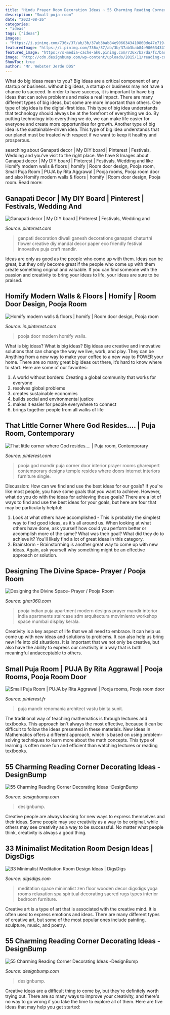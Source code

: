 ```yaml
---
title: "Hindu Prayer Room Decoration Ideas ~ 55 Charming Reading Corner Decorating Ideas -designbump"
description: "Small puja room"
date: "2023-08-26"
categories:
- "ideas"
tags: ["ideas"]
images:
- "https://i.pinimg.com/736x/37/ab/3b/37ab3bab84e9066343410860de47e719--puja-room-temple.jpg"
featuredImage: "https://i.pinimg.com/736x/37/ab/3b/37ab3bab84e9066343410860de47e719--puja-room-temple.jpg"
featured_image: "https://s-media-cache-ak0.pinimg.com/736x/ba/da/fc/badafc17a80a405aa8f7f117356b4bef.jpg"
image: "http://cdn.designbump.com/wp-content/uploads/2015/11/reading-corner-nook09.jpg"
ShowToc: true
author: "Mr. Webster Jerde DDS"
---
```



What do big ideas mean to you?
Big Ideas are a critical component of any startup or business. without big ideas, a startup or business may not have a chance to succeed. In order to have success, it is important to have big ideas that can solve problems and make a real impact. There are many different types of big ideas, but some are more important than others.
One type of big idea is the digital-first idea. This type of big idea understands that technology should always be at the forefront of everything we do. By putting technology into everything we do, we can make life easier for everyone and create more opportunities for growth. Another type of big idea is the sustainable-driven idea. This type of big idea understands that our planet must be treated with respect if we want to keep it healthy and prosperous.

	

		
searching about Ganapati decor | My DIY board | Pinterest | Festivals, Wedding and you've visit to the right place. We have 8 Images about Ganapati decor | My DIY board | Pinterest | Festivals, Wedding and like Homify modern walls &amp; floors | homify | Room door design, Pooja room, Small Puja Room | PUJA by Rita Aggrawal | Pooja rooms, Pooja room door and also Homify modern walls &amp; floors | homify | Room door design, Pooja room. Read more:
		
    
## Ganapati Decor | My DIY Board | Pinterest | Festivals, Wedding And

<img loading=lazy src="https://s-media-cache-ak0.pinimg.com/736x/ba/da/fc/badafc17a80a405aa8f7f117356b4bef.jpg" onerror="this.onerror=null;this.src='https://tse2.mm.bing.net/th?id=OIP.LDNnw2v0WOa0o0t-4ShpXwHaE6&amp;pid=15.1';" alt="Ganapati decor | My DIY board | Pinterest | Festivals, Wedding and">

_Source: pinterest.com_

>ganpati decoration diwali ganesh decorations ganapati chaturthi flower creative diy mandal decor paper eco friendly festival innovative puja craft mandir. 

	

Ideas are only as good as the people who come up with them.
Ideas can be great, but they only become great if the people who come up with them create something original and valuable. If you can find someone with the passion and creativity to bring your ideas to life, your ideas are sure to be praised.

    
## Homify Modern Walls &amp; Floors | Homify | Room Door Design, Pooja Room

<img loading=lazy src="https://i.pinimg.com/736x/9f/82/c1/9f82c1ac284edd3bd8c6d631b3db8daf.jpg" onerror="this.onerror=null;this.src='https://tse2.mm.bing.net/th?id=OIP.X5baAFxdj2Jqs17_FBee9gHaLH&amp;pid=15.1';" alt="Homify modern walls &amp; floors | homify | Room door design, Pooja room">

_Source: in.pinterest.com_

>pooja door modern homify walls. 

	

What is big ideas?
What is big ideas? Big ideas are creative and innovative solutions that can change the way we live, work, and play. They can be Anything from a new way to make your coffee to a new way to POWER your home. There are so many great big ideas out there, it’s hard to know where to start. Here are some of our favorites: 
1. A world without borders: Creating a global community that works for everyone 
2. resolves global problems 
3. creates sustainable economies 
4. builds social and environmental justice  
5. makes it easier for people everywhere to connect 
6. brings together people from all walks of life 

    
## That Little Corner Where God Resides…. | Puja Room, Contemporary

<img loading=lazy src="https://s-media-cache-ak0.pinimg.com/736x/92/2f/e0/922fe0cca7439568e2c73a98d97de462--puja-room-prayer-room.jpg" onerror="this.onerror=null;this.src='https://tse1.mm.bing.net/th?id=OIP.C5qpVGOCzJY0jhvbtoH2XgHaJ3&amp;pid=15.1';" alt="That little corner where God resides…. | Puja room, Contemporary">

_Source: pinterest.com_

>pooja god mandir puja corner door interior prayer rooms gharexpert contemporary designs temple resides where doors internet interiors furniture single. 

	

Discussion: How can we find and use the best ideas for our goals?
If you're like most people, you have some goals that you want to achieve. However, what do you do with the ideas for achieving those goals? 
There are a lot of ways to find and use the best ideas for your goals, but here are four that may be particularly helpful: 

1) Look at what others have accomplished - This is probably the simplest way to find good ideas, as it's all around us. When looking at what others have done, ask yourself how could you perform better or accomplish more of the same? What was their goal? What did they do to achieve it? You'll likely find a lot of great ideas in this category. 
2) Brainstorm - Brainstorming is another great way to come up with new ideas. Again, ask yourself why something might be an effective approach or solution.

    
## Designing The Divine Space- Prayer / Pooja Room

<img loading=lazy src="http://ghar360.com/blogs/wp-content/uploads/3312.jpg" onerror="this.onerror=null;this.src='https://tse1.mm.bing.net/th?id=OIP.qo6WaNu1Q2XogLc-W8MT9AHaLJ&amp;pid=15.1';" alt="Designing the Divine Space- Prayer / Pooja Room">

_Source: ghar360.com_

>pooja indian puja apartment modern designs prayer mandir interior india apartments staircase sdm arquitectura movimiento workshop space mumbai display kerala. 

	

Creativity is a key aspect of life that we all need to embrace. It can help us come up with new ideas and solutions to problems. It can also help us bring new life into old situations. It is important that we not only be creative, but also have the ability to express our creativity in a way that is both meaningful andacceptable to others.

    
## Small Puja Room | PUJA By Rita Aggrawal | Pooja Rooms, Pooja Room Door

<img loading=lazy src="https://i.pinimg.com/736x/37/ab/3b/37ab3bab84e9066343410860de47e719--puja-room-temple.jpg" onerror="this.onerror=null;this.src='https://tse3.mm.bing.net/th?id=OIP.3Xnp2rgcsD5oSTaPM40J2gHaKa&amp;pid=15.1';" alt="Small Puja Room | PUJA by Rita Aggrawal | Pooja rooms, Pooja room door">

_Source: pinterest.fr_

>puja mandir renomania architect vastu binita sunit. 

	

The traditional way of teaching mathematics is through lectures and textbooks. This approach isn't always the most effective, because it can be difficult to follow the ideas presented in these materials. New Ideas in Mathematics offers a different approach, which is based on using problem-solving techniques to learn more about the math concepts. This type of learning is often more fun and efficient than watching lectures or reading textbooks.

    
## 55 Charming Reading Corner Decorating Ideas -DesignBump

<img loading=lazy src="http://cdn.designbump.com/wp-content/uploads/2015/11/reading-corner-nook09.jpg" onerror="this.onerror=null;this.src='https://tse2.mm.bing.net/th?id=OIP.4Ae_qFD_PhNIDTuw76pDRwHaLH&amp;pid=15.1';" alt="55 Charming Reading Corner Decorating Ideas -DesignBump">

_Source: designbump.com_

>designbump. 

	

Creative people are always looking for new ways to express themselves and their ideas. Some people may see creativity as a way to be original, while others may see creativity as a way to be successful. No matter what people think, creativity is always a good thing.

    
## 33 Minimalist Meditation Room Design Ideas | DigsDigs

<img loading=lazy src="http://www.digsdigs.com/photos/minimalist-meditation-room-design-ideas-11.jpg" onerror="this.onerror=null;this.src='https://tse3.mm.bing.net/th?id=OIP.IC7wUVPMcsSHrN-AkrxmRwHaE6&amp;pid=15.1';" alt="33 Minimalist Meditation Room Design Ideas | DigsDigs">

_Source: digsdigs.com_

>meditation space minimalist zen floor wooden decor digsdigs yoga rooms relaxation spa spiritual decorating sacred rugs types interior bedroom furniture. 

	

Creative art is a type of art that is associated with the creative mind. It is often used to express emotions and ideas. There are many different types of creative art, but some of the most popular ones include painting, sculpture, music, and poetry.

    
## 55 Charming Reading Corner Decorating Ideas -DesignBump

<img loading=lazy src="http://cdn.designbump.com/wp-content/uploads/2015/11/reading-corner-nook01.jpg" onerror="this.onerror=null;this.src='https://tse3.mm.bing.net/th?id=OIP.T3QBHOtwZOk8xHLgaKp-8gHaLn&amp;pid=15.1';" alt="55 Charming Reading Corner Decorating Ideas -DesignBump">

_Source: designbump.com_

>designbump. 

	

Creative ideas are a difficult thing to come by, but they're definitely worth trying out. There are so many ways to improve your creativity, and there's no way to go wrong if you take the time to explore all of them. Here are five ideas that may help you get started: 

